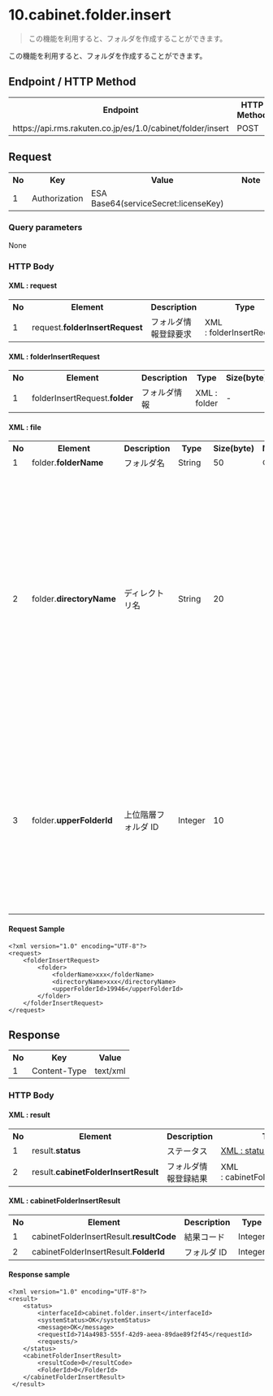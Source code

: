 # 10.cabinet.folder.insert

> この機能を利用すると、フォルダを作成することができます。

この機能を利用すると、フォルダを作成することができます。

Endpoint / HTTP Method
----------------------

<table><tbody><tr><th><b>Endpoint</b></th><th><b>HTTP Method</b></th></tr><tr><td>https://api.rms.rakuten.co.jp/es/1.0/cabinet/folder/insert</td><td data-highlight-colour="red">POST</td></tr></tbody></table>

Request
-------

<table><tbody><tr><th><b>No</b></th><th><b>Key</b></th><th><b>Value</b></th><th><b>Note</b></th></tr><tr><td>1</td><td data-highlight-colour="red">Authorization</td><td>ESA Base64(serviceSecret:licenseKey)</td><td data-highlight-colour="red"></td></tr></tbody></table>

### Query parameters

None

### HTTP Body

#### XML : request

<table><tbody><tr><th><b>No</b></th><th><b>Element</b></th><th><b>Description</b></th><th><b>Type</b></th><th><b>Size(byte)</b></th><th><b>Mandatory</b></th><th><b>Multiplicity</b></th><th><b>Note　　　</b></th></tr><tr><td>1</td><td data-highlight-colour="red">request.<b>folderInsertRequest</b></td><td>フォルダ情報登録要求</td><td data-highlight-colour="red">XML :&nbsp;folderInsertRequest</td><td>-</td><td data-highlight-colour="red">○</td><td>1</td><td data-highlight-colour="red"></td></tr></tbody></table>

#### XML : folderInsertRequest

<table><tbody><tr><th><b>No</b></th><th><b>Element</b></th><th><b>Description</b></th><th><b>Type</b></th><th><b>Size(byte)</b></th><th><b>Mandatory</b></th><th><b>Multiplicity</b></th><th><b>Note</b></th></tr><tr><td>1</td><td data-highlight-colour="red">folderInsertRequest.<b>folder</b></td><td>フォルダ情報</td><td data-highlight-colour="red">XML : folder</td><td>-</td><td data-highlight-colour="red">○</td><td>1</td><td data-highlight-colour="red"></td></tr></tbody></table>

#### XML : file

<table><tbody><tr><th><b>No</b></th><th><b>Element</b></th><th><b>Description</b></th><th><b>Type</b></th><th><b>Size(byte)</b></th><th><b>Mandatory</b></th><th><b>Multiplicity</b></th><th><b>Note</b></th></tr><tr><td>1</td><td data-highlight-colour="red">folder.<b>folderName</b></td><td>フォルダ名</td><td data-highlight-colour="red">String</td><td>50</td><td data-highlight-colour="red">○</td><td>1</td><td data-highlight-colour="red"></td></tr><tr><td>2</td><td data-highlight-colour="red">folder.<b>directoryName</b></td><td>ディレクトリ名</td><td data-highlight-colour="red">String</td><td>20</td><td data-highlight-colour="red"></td><td>0,1</td><td data-highlight-colour="red">任意で指定可能なファイルパス。未指定の場合は自動採番（8桁以上の値）。<br>以下の英数字、記号が使用可能。<br>・"a~z"<br>・"0~9"<br>・"-", "_"</td></tr><tr><td>3</td><td data-highlight-colour="red">folder.<b>upperFolderId</b></td><td>上位階層フォルダ ID</td><td data-highlight-colour="red">Integer</td><td>10</td><td data-highlight-colour="red"></td><td>0,1</td><td data-highlight-colour="red">下位フォルダとして作成する場合はその上位階層フォルダIDを指定<br>0（基本フォルダ）は指定不可</td></tr></tbody></table>

#### Request Sample

```
<?xml version="1.0" encoding="UTF-8"?>
<request>
    <folderInsertRequest>
        <folder>
            <folderName>xxx</folderName>
            <directoryName>xxx</directoryName>
            <upperFolderId>19946</upperFolderId>
        </folder>
    </folderInsertRequest>
</request>

```

Response
--------

<table><tbody><tr><th><b>No</b></th><th><b>Key</b></th><th><b>Value</b></th></tr><tr><td>1</td><td data-highlight-colour="red">Content-Type</td><td>text/xml</td></tr></tbody></table>

### HTTP Body

#### XML : result

<table><tbody><tr><th><b>No</b></th><th><b>Element</b></th><th><b>Description</b></th><th><b>Type</b></th><th><b>Size(byte)</b></th><th><b>Multiplicity</b></th><th><b>Note</b></th></tr><tr><td>1</td><td data-highlight-colour="red">result.<b>status</b></td><td>ステータス</td><td data-highlight-colour="red"><a href="Functions%20Common%20Definition.md#xml--status">XML : status</a></td><td>-</td><td data-highlight-colour="red">1</td><td>interfaceId=cabinet.folder.insert</td></tr><tr><td>2</td><td data-highlight-colour="red">result.<b>cabinetFolderInsertResult</b></td><td>フォルダ情報登録結果</td><td data-highlight-colour="red">XML :&nbsp;cabinetFolderInsertResult</td><td>-</td><td data-highlight-colour="red">1</td><td></td></tr></tbody></table>

#### XML : cabinetFolderInsertResult

<table><tbody><tr><th><b>No</b></th><th><b>Element</b></th><th><b>Description</b></th><th><b>Type</b></th><th><b>Size(byte)</b></th><th><b>Multiplicity</b></th><th><b>Note</b></th></tr><tr><td>1</td><td data-highlight-colour="red">cabinetFolderInsertResult.<b>resultCode</b></td><td>結果コード</td><td data-highlight-colour="red">Integer</td><td>4</td><td data-highlight-colour="red">1</td><td></td></tr><tr><td>2</td><td data-highlight-colour="red">cabinetFolderInsertResult.<b>FolderId</b></td><td>フォルダ ID</td><td data-highlight-colour="red">Integer</td><td>10</td><td data-highlight-colour="red">1</td><td></td></tr></tbody></table>

#### Response sample

```
<?xml version="1.0" encoding="UTF-8"?>
<result>
    <status>
        <interfaceId>cabinet.folder.insert</interfaceId>
        <systemStatus>OK</systemStatus>
        <message>OK</message>
        <requestId>714a4983-555f-42d9-aeea-89dae89f2f45</requestId>
        <requests/>
    </status>
    <cabinetFolderInsertResult>
        <resultCode>0</resultCode>
        <FolderId>0</FolderId>
    </cabinetFolderInsertResult>
 </result>

```
